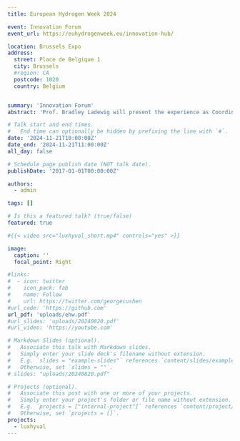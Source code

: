 ```yaml
---
title: European Hydrogen Week 2024

event: Innovation Forum
event_url: https://euhydrogenweek.eu/innovation-hub/

location: Brussels Expo
address: 
  street: Place de Belgique 1
  city: Brussels
  #region: CA
  postcode: 1020
  country: Belgium


summary: 'Innovation Forum'
abstract: 'Prof. Bradley Ladewig will present the experience as Coordinator of the Luxembourg Hydrogen Valley in the session "Working with regions - hydrogen valleys"'

# Talk start and end times.
#   End time can optionally be hidden by prefixing the line with `#`.
date: '2024-11-21T10:00:00Z'
date_end: '2024-11-21T11:00:00Z'
all_day: false

# Schedule page publish date (NOT talk date).
publishDate: '2017-01-01T00:00:00Z'

authors:
  - admin

tags: []

# Is this a featured talk? (true/false)
featured: true

#{{< video src="luxhyval_short.mp4" controls="yes" >}}

image:
  caption: ''
  focal_point: Right

#links:
#  - icon: twitter
#    icon_pack: fab
#    name: Follow
#    url: https://twitter.com/georgecushen
#url_code: 'https://github.com'
url_pdf: 'uploads/ehw.pdf'
#url_slides: 'uploads/20240820.pdf'
#url_video: 'https://youtube.com'

# Markdown Slides (optional).
#   Associate this talk with Markdown slides.
#   Simply enter your slide deck's filename without extension.
#   E.g. `slides = "example-slides"` references `content/slides/example-slides.md`.
#   Otherwise, set `slides = ""`.
# slides: "uploads/20240820.pdf"

# Projects (optional).
#   Associate this post with one or more of your projects.
#   Simply enter your project's folder or file name without extension.
#   E.g. `projects = ["internal-project"]` references `content/project/deep-learning/index.md`.
#   Otherwise, set `projects = []`.
projects:
  - luxhyval
---
```








